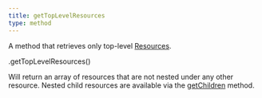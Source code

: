 ```yaml
---
title: getTopLevelResources
type: method
---
```


A method that retrieves only top-level [Resources](resource-object).

<div class='spec' markdown='1'>
.getTopLevelResources()
</div>

Will return an array of resources that are not nested under any other resource. Nested child resources are available via the [getChildren](Resource-getChildren) method.
